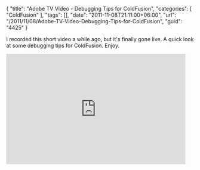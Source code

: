 {
	"title": "Adobe TV Video - Debugging Tips for ColdFusion",
	"categories": [
		"ColdFusion"
	],
	"tags": [],
	"date": "2011-11-08T21:11:00+06:00",
	"url": "/2011/11/08/Adobe-TV-Video-Debugging-Tips-for-ColdFusion",
	"guid": "4425"
}

I recorded this short video a while ago, but it's finally gone live. A quick look at some debugging tips for ColdFusion. Enjoy.

<iframe title="AdobeTV Video Player" width="480" height="296" src="http://tv.adobe.com/embed/64/11519/" frameborder="0" allowfullscreen scrolling="no"></iframe>